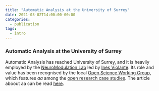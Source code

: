 ```yaml
---
title: "Automatic Analysis at the University of Surrey"
date: 2021-03-02T14:00:00-00:00
categories:
  - publication
tags:
  - intro
---
```


### Automatic Analysis at the University of Surrey ###

Automatic Analysis has reached University of Surrey, and it is heavily employed by the [NeuroModulation Lab](https://nemo.pages.surrey.ac.uk/lab) led by [Ines Violante](https://www.surrey.ac.uk/people/ines-violante). Its role and value has been recognised by the local [Open Science Working Group](https://osf.io/vgt3x), which features _aa_ among the [open research case studies](https://www.surrey.ac.uk/library/open-research/open-research-case-studies).
The article aboout aa can be read [here](https://www.surrey.ac.uk/news/using-automatic-analysis-improve-neuroimaging).

